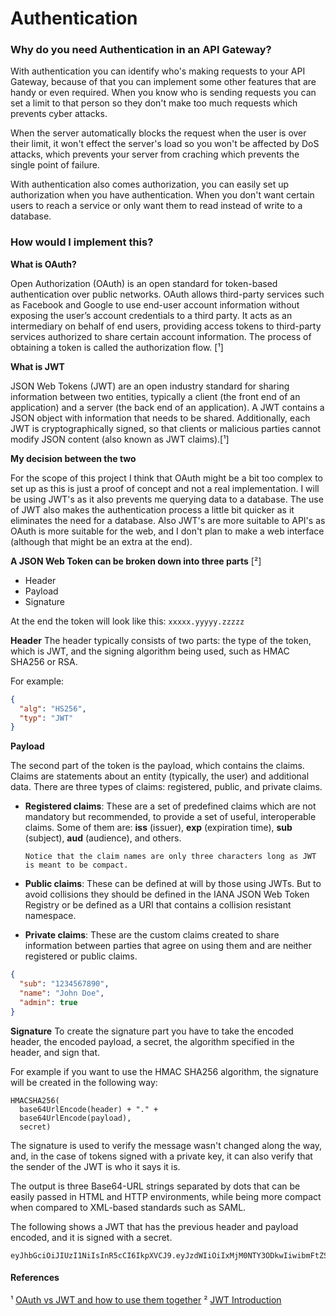 # Authentication

### Why do you need Authentication in an API Gateway?

With authentication you can identify who's making requests to your API Gateway, because of that you can implement some other features that are handy or even required. When you know who is sending requests you can set a limit to that person so they don't make too much requests which prevents cyber attacks.

When the server automatically blocks the request when the user is over their limit, it won't effect the server's load so you won't be affected by DoS attacks, which prevents your server from craching which prevents the single point of failure.

With authentication also comes authorization, you can easily set up authorization when you have authentication. When you don't want certain users to reach a service or only want them to read instead of write to a database.

### How would I implement this?

**What is OAuth?**

Open Authorization (OAuth) is an open standard for token-based authentication over public networks.
OAuth allows third-party services such as Facebook and Google to use end-user account information without exposing the user’s account credentials to a third party.
It acts as an intermediary on behalf of end users, providing access tokens to third-party services authorized to share certain account information. The process of obtaining a token is called the authorization flow. [¹]

**What is JWT**

JSON Web Tokens (JWT) are an open industry standard for sharing information between two entities, typically a client (the front end of an application) and a server (the back end of an application).
A JWT contains a JSON object with information that needs to be shared. Additionally, each JWT is cryptographically signed, so that clients or malicious parties cannot modify JSON content (also known as JWT claims).[¹]

**My decision between the two**

For the scope of this project I think that OAuth might be a bit too complex to set up as this is just a proof of concept and not a real implementation. I will be using JWT's as it also prevents me querying data to a database. The use of JWT also makes the authentication process a little bit quicker as it eliminates the need for a database.
Also JWT's are more suitable to API's as OAuth is more suitable for the web, and I don't plan to make a web interface (although that might be an extra at the end).

**A JSON Web Token can be broken down into three parts** [²]

- Header
- Payload
- Signature

At the end the token will look like this: `xxxxx.yyyyy.zzzzz`

**Header**
The header typically consists of two parts: the type of the token, which is JWT, and the signing algorithm being used, such as HMAC SHA256 or RSA.

For example:

```JSON
{
  "alg": "HS256",
  "typ": "JWT"
}
```

**Payload**

The second part of the token is the payload, which contains the claims. Claims are statements about an entity (typically, the user) and additional data. There are three types of claims: registered, public, and private claims.

- **Registered claims**: These are a set of predefined claims which are not mandatory but recommended, to provide a set of useful, interoperable claims. Some of them are: **iss** (issuer), **exp** (expiration time), **sub** (subject), **aud** (audience), and others.

  `Notice that the claim names are only three characters long as JWT is meant to be compact.`

- **Public claims**: These can be defined at will by those using JWTs. But to avoid collisions they should be defined in the IANA JSON Web Token Registry or be defined as a URI that contains a collision resistant namespace.

- **Private claims**: These are the custom claims created to share information between parties that agree on using them and are neither registered or public claims.

```JSON
{
  "sub": "1234567890",
  "name": "John Doe",
  "admin": true
}
```

**Signature**
To create the signature part you have to take the encoded header, the encoded payload, a secret, the algorithm specified in the header, and sign that.

For example if you want to use the HMAC SHA256 algorithm, the signature will be created in the following way:

```JS
HMACSHA256(
  base64UrlEncode(header) + "." +
  base64UrlEncode(payload),
  secret)
```

The signature is used to verify the message wasn't changed along the way, and, in the case of tokens signed with a private key, it can also verify that the sender of the JWT is who it says it is.

The output is three Base64-URL strings separated by dots that can be easily passed in HTML and HTTP environments, while being more compact when compared to XML-based standards such as SAML.

The following shows a JWT that has the previous header and payload encoded, and it is signed with a secret.

```JS
eyJhbGciOiJIUzI1NiIsInR5cCI6IkpXVCJ9.eyJzdWIiOiIxMjM0NTY3ODkwIiwibmFtZSI6IkpvaG4gRG9lIiwiaWF0IjoxNTE2MjM5MDIyfQ.SflKxwRJSMeKKF2QT4fwpMeJf36POk6yJV_adQssw5c
```

#### References

¹ [OAuth vs JWT and how to use them together](https://frontegg.com/blog/oauth-vs-jwt)
² [JWT Introduction](https://jwt.io/introduction)
